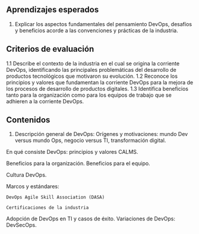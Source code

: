 ## Aprendizajes esperados
1. Explicar los aspectos fundamentales del pensamiento DevOps, desafíos y beneficios acorde a las convenciones y prácticas de la industria.

## Criterios de evaluación
1.1 Describe el contexto de la industria en el cual se origina la corriente DevOps, identificando las principales problemáticas del desarrollo de productos tecnológicos que motivaron su evolución.
1.2 Reconoce los principios y valores que fundamentan la corriente DevOps para la mejora de los procesos de desarrollo de productos digitales.
1.3 Identifica beneficios tanto para la organización como para los equipos de trabajo que se adhieren a la corriente DevOps.

## Contenidos
1. Descripción general de DevOps:
Orígenes y motivaciones: mundo Dev versus mundo Ops, negocio versus TI, transformación digital.

En qué consiste DevOps: principios y valores CALMS.

Beneficios para la organización.
Beneficios para el equipo.

Cultura DevOps.

Marcos y estándares:

    DevOps Agile Skill Association (DASA)

    Certificaciones de la industria

Adopción de DevOps en TI y casos de éxito.
Variaciones de DevOps: DevSecOps.